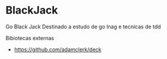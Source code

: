 # BlackJack
Go Black Jack
Destinado a estudo de go lnag e tecnicas de tdd

Bibiotecas externas
- https://github.com/adamclerk/deck
